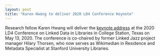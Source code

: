 ```yaml
---
layout: post
title: "Karen Hwang to deliver 2020 LD4 Conference Keynote"
---
```

Research fellow Karen Hwang will deliver the [keynote address](https://sites.google.com/stanford.edu/ld42020/#h.p_XwY8Vy8GMN03) at the 2020 LD4 Conference on Linked Data in Libraries in College Station, Texas on May 13, 2020. The conference is co-chaired by former Linked Jazz project manager Hilary Thorsen, who now serves as Wikimedian in Residence and Metadata Specialist at Stanford University Libraries.
